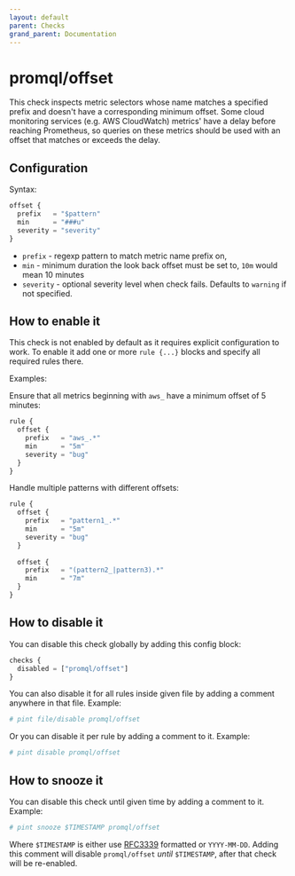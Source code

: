 ```yaml
---
layout: default
parent: Checks
grand_parent: Documentation
---
```


# promql/offset

This check inspects metric selectors whose name matches a specified prefix and doesn't have a corresponding minimum offset.
Some cloud monitoring services (e.g. AWS CloudWatch) metrics' have a delay before reaching Prometheus,
so queries on these metrics should be used with an offset that matches or exceeds the delay.

## Configuration

Syntax:

```js
offset {
  prefix   = "$pattern"  
  min      = "###u"
  severity = "severity"
}
```

- `prefix`   - regexp pattern to match metric name prefix on,
- `min`      - minimum duration the look back offset must be set to, `10m` would mean 10 minutes
- `severity` - optional severity level when check fails. Defaults to `warning` if not specified.

## How to enable it

This check is not enabled by default as it requires explicit configuration
to work.
To enable it add one or more `rule {...}` blocks and specify all required
rules there.

Examples:

Ensure that all metrics beginning with `aws_` have a minimum offset of 5 minutes:

```js
rule {
  offset {
    prefix   = "aws_.*"
    min      = "5m"
    severity = "bug"
  }
}
```

Handle multiple patterns with different offsets:

```js
rule {
  offset {
    prefix   = "pattern1_.*"
    min      = "5m"
    severity = "bug"
  }
  
  offset {
    prefix   = "(pattern2_|pattern3).*"
    min      = "7m"
  }
}
```

## How to disable it

You can disable this check globally by adding this config block:

```js
checks {
  disabled = ["promql/offset"]
}
```

You can also disable it for all rules inside given file by adding
a comment anywhere in that file. Example:

```yaml
# pint file/disable promql/offset
```

Or you can disable it per rule by adding a comment to it. Example:

```yaml
# pint disable promql/offset
```

## How to snooze it

You can disable this check until given time by adding a comment to it. Example:

```yaml
# pint snooze $TIMESTAMP promql/offset
```

Where `$TIMESTAMP` is either use [RFC3339](https://www.rfc-editor.org/rfc/rfc3339)
formatted  or `YYYY-MM-DD`.
Adding this comment will disable `promql/offset` *until* `$TIMESTAMP`, after that
check will be re-enabled.
